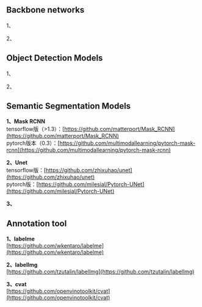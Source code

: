 ## Backbone networks
1、 

2、 

## Object Detection Models
1、

2、

## Semantic Segmentation Models
**1、Mask RCNN**  
tensorflow版（>1.3）：[https://github.com/matterport/Mask_RCNN](https://github.com/matterport/Mask_RCNN)  
pytorch版本（0.3）：[https://github.com/multimodallearning/pytorch-mask-rcnn](https://github.com/multimodallearning/pytorch-mask-rcnn)  

**2、Unet**  
tensorflow版：[https://github.com/zhixuhao/unet](https://github.com/zhixuhao/unet)  
pytorch版：[https://github.com/milesial/Pytorch-UNet](https://github.com/milesial/Pytorch-UNet)  

**3、**

## Annotation tool
**1、labelme**  
[https://github.com/wkentaro/labelme](https://github.com/wkentaro/labelme)  

**2、labelImg**  
[https://github.com/tzutalin/labelImg](https://github.com/tzutalin/labelImg)  

**3、cvat**  
[https://github.com/openvinotoolkit/cvat](https://github.com/openvinotoolkit/cvat)

